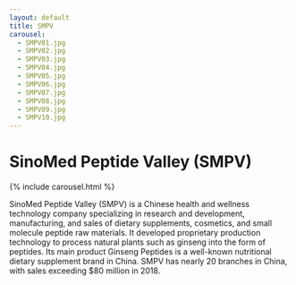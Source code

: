 ```yaml
---
layout: default
title: SMPV
carousel:
  - SMPV01.jpg
  - SMPV02.jpg
  - SMPV03.jpg
  - SMPV04.jpg
  - SMPV05.jpg
  - SMPV06.jpg
  - SMPV07.jpg
  - SMPV08.jpg
  - SMPV09.jpg
  - SMPV10.jpg
---
```

# SinoMed Peptide Valley (SMPV)

{% include carousel.html %}

SinoMed Peptide Valley (SMPV) is a Chinese health and wellness technology company specializing in research and development, manufacturing, and sales of dietary supplements, cosmetics, and small molecule peptide raw materials. It developed proprietary production technology to process natural plants such as ginseng into the form of peptides. Its main product Ginseng Peptides is a well-known nutritional dietary supplement brand in China. SMPV has nearly 20 branches in China, with sales exceeding $80 million in 2018.
